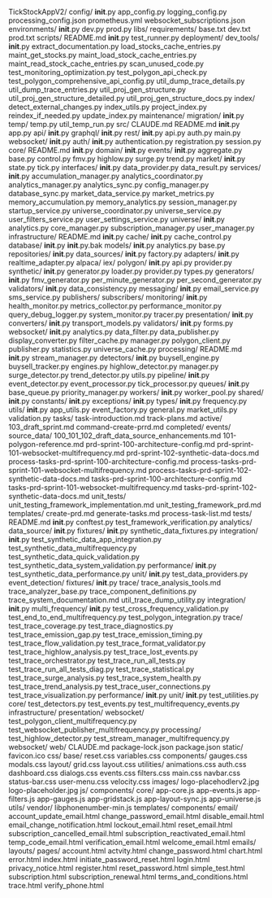TickStockAppV2/
config/
    __init__.py
    app_config.py
    logging_config.py
    processing_config.json
    prometheus.yml
    websocket_subscriptions.json
    environments/
        __init__.py
        dev.py
        prod.py
libs/
requirements/
    base.txt
    dev.txt
    prod.txt
scripts/
    README.md
    __init__.py
    test_runner.py
    deployment/
    dev_tools/
        __init__.py
        extract_documentation.py
        load_stocks_cache_entries.py
        maint_get_stocks.py
        maint_load_stock_cache_entries.py
        maint_read_stock_cache_entries.py
        scan_unused_code.py
        test_monitoring_optimization.py
        test_polygon_api_check.py
        test_polygon_comprehensive_api_config.py
        util_dump_trace_details.py
        util_dump_trace_entries.py
        util_proj_gen_structure.py
        util_proj_gen_structure_detailed.py
        util_proj_gen_structure_docs.py
    index/
        detect_external_changes.py
        index_utils.py
        project_index.py
        reindex_if_needed.py
        update_index.py
    maintenance/
    migration/
        __init__.py
    temp/
        temp.py
        util_temp_run.py
src/
    CLAUDE.md
    README.md
    __init__.py
    app.py
    api/
        __init__.py
        graphql/
            __init__.py
        rest/
            __init__.py
            api.py
            auth.py
            main.py
        websocket/
            __init__.py
    auth/
        __init__.py
        authentication.py
        registration.py
        session.py
    core/
        README.md
        __init__.py
        domain/
            __init__.py
            events/
                __init__.py
                aggregate.py
                base.py
                control.py
                fmv.py
                highlow.py
                surge.py
                trend.py
            market/
                __init__.py
                state.py
                tick.py
        interfaces/
            __init__.py
            data_provider.py
            data_result.py
        services/
            __init__.py
            accumulation_manager.py
            analytics_coordinator.py
            analytics_manager.py
            analytics_sync.py
            config_manager.py
            database_sync.py
            market_data_service.py
            market_metrics.py
            memory_accumulation.py
            memory_analytics.py
            session_manager.py
            startup_service.py
            universe_coordinator.py
            universe_service.py
            user_filters_service.py
            user_settings_service.py
            universe/
                __init__.py
                analytics.py
                core_manager.py
                subscription_manager.py
                user_manager.py
    infrastructure/
        README.md
        __init__.py
        cache/
            __init__.py
            cache_control.py
        database/
            __init__.py
            __init__.py.bak
            models/
                __init__.py
                analytics.py
                base.py
            repositories/
                __init__.py
        data_sources/
            __init__.py
            factory.py
            adapters/
                __init__.py
                realtime_adapter.py
            alpaca/
            iex/
            polygon/
                __init__.py
                api.py
                provider.py
            synthetic/
                __init__.py
                generator.py
                loader.py
                provider.py
                types.py
                generators/
                    __init__.py
                    fmv_generator.py
                    per_minute_generator.py
                    per_second_generator.py
                validators/
                    __init__.py
                    data_consistency.py
        messaging/
            __init__.py
            email_service.py
            sms_service.py
            publishers/
            subscribers/
    monitoring/
        __init__.py
        health_monitor.py
        metrics_collector.py
        performance_monitor.py
        query_debug_logger.py
        system_monitor.py
        tracer.py
    presentation/
        __init__.py
        converters/
            __init__.py
            transport_models.py
        validators/
            __init__.py
            forms.py
        websocket/
            __init__.py
            analytics.py
            data_filter.py
            data_publisher.py
            display_converter.py
            filter_cache.py
            manager.py
            polygon_client.py
            publisher.py
            statistics.py
            universe_cache.py
    processing/
        README.md
        __init__.py
        stream_manager.py
        detectors/
            __init__.py
            buysell_engine.py
            buysell_tracker.py
            engines.py
            highlow_detector.py
            manager.py
            surge_detector.py
            trend_detector.py
            utils.py
        pipeline/
            __init__.py
            event_detector.py
            event_processor.py
            tick_processor.py
        queues/
            __init__.py
            base_queue.py
            priority_manager.py
        workers/
            __init__.py
            worker_pool.py
    shared/
        __init__.py
        constants/
            __init__.py
        exceptions/
            __init__.py
        types/
            __init__.py
            frequency.py
        utils/
            __init__.py
            app_utils.py
            event_factory.py
            general.py
            market_utils.py
            validation.py
tasks/
    task-introduction.md
    track-plans.md
    active/
        103_draft_sprint.md
        command-create-prrd.md
    completed/
        events/
        source_data/
            100_101_102_draft_data_source_enhancements.md
            101-polygon-reference.md
            prd-sprint-100-architecture-config.md
            prd-sprint-101-websocket-multifrequency.md
            prd-sprint-102-synthetic-data-docs.md
            process-tasks-prd-sprint-100-architecture-config.md
            process-tasks-prd-sprint-101-websocket-multifrequency.md
            process-tasks-prd-sprint-102-synthetic-data-docs.md
            tasks-prd-sprint-100-architecture-config.md
            tasks-prd-sprint-101-websocket-multifrequency.md
            tasks-prd-sprint-102-synthetic-data-docs.md
        unit_tests/
            unit_testing_framework_implementation.md
            unit_testing_framework_prd.md
    templates/
        create-prd.md
        generate-tasks.md
        process-task-list.md
tests/
    README.md
    __init__.py
    conftest.py
    test_framework_verification.py
    analytics/
    data_source/
        __init__.py
        fixtures/
            __init__.py
            synthetic_data_fixtures.py
        integration/
            __init__.py
            test_synthetic_data_app_integration.py
            test_synthetic_data_multifrequency.py
            test_synthetic_data_quick_validation.py
            test_synthetic_data_system_validation.py
        performance/
            __init__.py
            test_synthetic_data_performance.py
        unit/
            __init__.py
            test_data_providers.py
    event_detection/
    fixtures/
        __init__.py
        trace/
            trace_analysis_tools.md
            trace_analyzer_base.py
            trace_component_definitions.py
            trace_system_documentation.md
            util_trace_dump_utility.py
    integration/
        __init__.py
        multi_frequency/
            __init__.py
            test_cross_frequency_validation.py
            test_end_to_end_multifrequency.py
            test_polygon_integration.py
        trace/
            test_trace_coverage.py
            test_trace_diagnostics.py
            test_trace_emission_gap.py
            test_trace_emission_timing.py
            test_trace_flow_validation.py
            test_trace_format_validator.py
            test_trace_highlow_analysis.py
            test_trace_lost_events.py
            test_trace_orchestrator.py
            test_trace_run_all_tests.py
            test_trace_run_all_tests_diag.py
            test_trace_statistical.py
            test_trace_surge_analysis.py
            test_trace_system_health.py
            test_trace_trend_analysis.py
            test_trace_user_connections.py
            test_trace_visualization.py
    performance/
        __init__.py
    unit/
        __init__.py
        test_utilities.py
        core/
            test_detectors.py
            test_events.py
            test_multifrequency_events.py
        infrastructure/
        presentation/
            websocket/
                test_polygon_client_multifrequency.py
                test_websocket_publisher_multifrequency.py
        processing/
            test_highlow_detector.py
            test_stream_manager_multifrequency.py
    websocket/
web/
    CLAUDE.md
    package-lock.json
    package.json
    static/
        favicon.ico
        css/
            base/
                reset.css
                variables.css
            components/
                gauges.css
                modals.css
            layout/
                grid.css
                layout.css
            utilities/
                animations.css
                auth.css
                dashboard.css
                dialogs.css
                events.css
                filters.css
                main.css
                navbar.css
                status-bar.css
                user-menu.css
                velocity.css
        images/
            logo-placehodlerv2.jpg
            logo-placeholder.jpg
        js/
            components/
            core/
                app-core.js
                app-events.js
                app-filters.js
                app-gauges.js
                app-gridstack.js
                app-layout-sync.js
                app-universe.js
            utils/
            vendor/
                libphonenumber-min.js
    templates/
        components/
        email/
            account_update_email.html
            change_password_email.html
            disable_email.html
            email_change_notification.html
            lockout_email.html
            reset_email.html
            subscription_cancelled_email.html
            subscription_reactivated_email.html
            temp_code_email.html
            verification_email.html
            welcome_email.html
        emails/
        layouts/
        pages/
            account.html
            actvity.html
            change_password.html
            chart.html
            error.html
            index.html
            initiate_password_reset.html
            login.html
            privacy_notice.html
            register.html
            reset_password.html
            simple_test.html
            subscription.html
            subscription_renewal.html
            terms_and_conditions.html
            trace.html
            verify_phone.html
